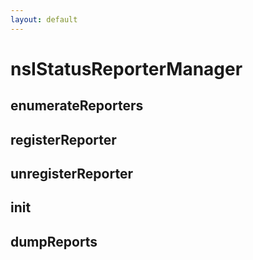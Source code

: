 ```yaml
---
layout: default
---
```


# nsIStatusReporterManager #

## enumerateReporters ##

## registerReporter ##

## unregisterReporter ##

## init ##

## dumpReports ##
